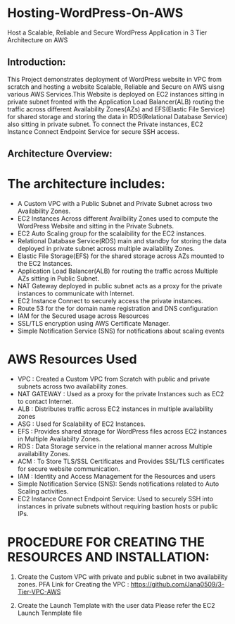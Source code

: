 # Hosting-WordPress-On-AWS
Host a Scalable, Reliable and Secure WordPress Application in 3 Tier Architecture on AWS 

## Introduction:
This Project demonstrates deployment of WordPress website in VPC from scratch and hosting a website Scalable, Reliable and Secure on AWS uisng various AWS Services.This Website is deployed on EC2 instances sitting in private subnet fronted with the Application Load Balancer(ALB) routing the traffic across different Availability Zones(AZs) and EFS(Elastic File Service) for shared storage and storing the data in RDS(Relational Database Service) also sitting in private subnet. To connect the Private instances, EC2 Instance Connect Endpoint Service for secure SSH access.

## Architecture Overview: 



# The architecture includes:

- A Custom VPC with a  Public Subnet and Private Subnet across two Availability Zones.
- EC2 Instances Across different Availbility Zones used to compute the WordPress Website and sitting in the Private Subnets.
- EC2 Auto Scaling group for the scalaibility for the EC2 instances.
- Relational Database Service(RDS) main and standby for storing the data deployed in private subnet across multiple availability Zones.
- Elastic File Storage(EFS) for the shared storage across AZs mounted to the EC2 Instances.
- Application Load Balancer(ALB) for routing the traffic across Multiple AZs sitting in Public Subnet.
- NAT Gateway deployed in public subnet acts as a proxy for the private instances to communicate with Internet.
- EC2 Instance Connect to securely access the private instances.
- Route 53 for the for domain name registration and DNS configuration
- IAM for the Secured usage across Resources
- SSL/TLS encryption using AWS Certificate Manager.
- Simple Notification Service (SNS) for notifications about scaling events

# AWS Resources Used

- VPC : Created a Custom VPC from Scratch with public and private subnets across two availability zones.
- NAT GATEWAY : Used as a proxy for the private Instances such as EC2 to contact Internet.
- ALB : Distributes traffic across EC2 instances in multiple availability zones
- ASG : Used for Scalability of EC2 Instances.
- EFS : Provides shared storage for WordPress files across EC2 instances in Multiple Availabilty Zones.
- RDS : Data Storage service in the relational manner across Multiple availability Zones.
- ACM : To Store TLS/SSL Certificates and Provides SSL/TLS certificates for secure website communication.
- IAM : Identity and Access Management for the Resources and users
- Simple Notification Service (SNS): Sends notifications related to Auto Scaling activities.
- EC2 Instance Connect Endpoint Service: Used to securely SSH into instances in private subnets without requiring bastion hosts or public IPs.


# PROCEDURE FOR CREATING THE RESOURCES AND INSTALLATION:

1. Create the Custom VPC with private and public subnet in two availability zones.
   PFA Link for Creating the VPC : https://github.com/Jana0509/3-Tier-VPC-AWS

2. Create the Launch Template with the user data
   Please refer the EC2 Launch Tenmplate file



